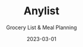 ---
title: Anylist
subtitle: Grocery List & Meal Planning
date: 2023-03-01
type: App
tags: ["iOS", "iPadOS", "Android", "Web"]
image: ./images/anylist.png
link: https://www.anylist.com/
---